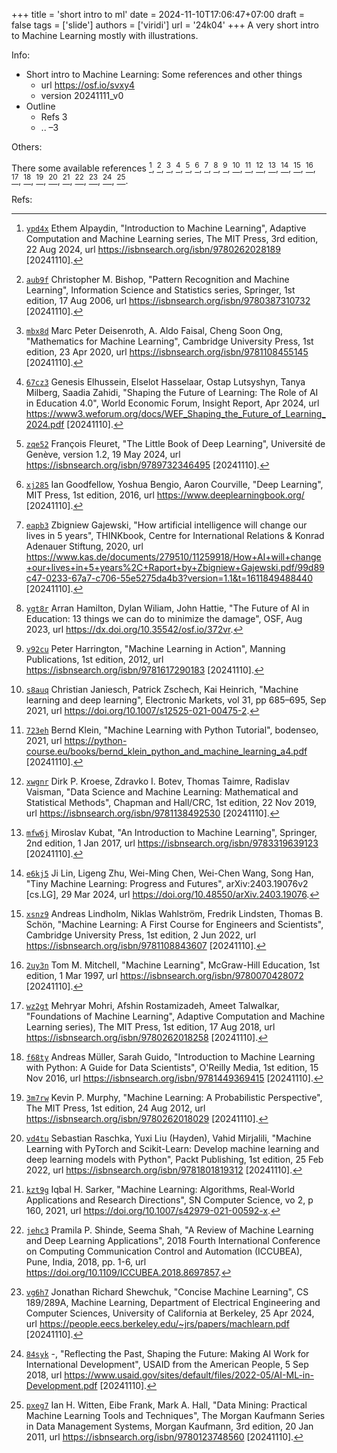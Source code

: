 +++
title = 'short intro to ml'
date = 2024-11-10T17:06:47+07:00
draft = false
tags = ['slide']
authors = ['viridi']
url = '24k04'
+++
A very short intro to Machine Learning mostly with illustrations.

<!--more-->

Info:

+ Short intro to Machine Learning: Some references and other things
  - url https://osf.io/svxy4
  - version 20241111_v0
+ Outline
  - Refs 3
  - .. &ndash;3

Others:

There some available references [^alpaydin_3_2014], [^bishop_1_2006], [^deisenroth_1_2020], [^elhussein_2024], [^fleuret_1_2024], [^goodfellow_1_2016], [^gajewski_2020], [^hamilton_2023], [^harrington_1_2012], [^janiesch_2021], [^klein_1_2021], [^kroese_1_2019], [^kubat_2_2017], [^lin_2024], [^lindholm_1_2022], [^mitchell_1_1997], [^mohri_1_2012], [^mueller_1_2016], [^murphy_1_2012], [^raschka_1_2022], [^sarker_2021], [^shinde_2018], [^shewchuk_1_2024], [^usaid_2018], [^witten_3_2011].

Refs:

[^alpaydin_3_2014]: [`ypd4x`](https://osf.io/ypd4x) Ethem Alpaydin, "Introduction to Machine Learning", Adaptive Computation and Machine Learning series, The MIT Press, 3rd edition, 22 Aug 2024, url https://isbnsearch.org/isbn/9780262028189 [20241110].
[^bishop_1_2006]: [`aub9f`](https://osf.io/aub9f) Christopher M. Bishop, "Pattern Recognition and Machine Learning", Information Science and Statistics series, Springer, 1st edition, 17 Aug 2006, url https://isbnsearch.org/isbn/9780387310732 [20241110].
[^deisenroth_1_2020]: [`mbx8d`](https://osf.io/mbx8d) Marc Peter Deisenroth, A. Aldo Faisal, Cheng Soon Ong, "Mathematics for Machine Learning", Cambridge University Press, 1st edition, 23 Apr 2020, url https://isbnsearch.org/isbn/9781108455145 [20241110].
[^elhussein_2024]: [`67cz3`](https://osf.io/67cz3) Genesis Elhussein, Elselot Hasselaar, Ostap Lutsyshyn, Tanya Milberg, Saadia Zahidi, "Shaping the Future of Learning: The Role of AI in Education 4.0", World Economic Forum, Insight Report, Apr 2024, url https://www3.weforum.org/docs/WEF_Shaping_the_Future_of_Learning_2024.pdf [20241110].
[^fleuret_1_2024]: [`zqe52`](https://osf.io/zqe52) François Fleuret, "The Little Book of Deep Learning", Université de Genève, version 1.2, 19 May 2024, url https://isbnsearch.org/isbn/9789732346495 [20241110].
[^gajewski_2020]: [`eapb3`](https://osf.io/eapb3/) Zbigniew Gajewski, "How artificial intelligence will change our lives in 5 years", THINKbook, Centre for International Relations & Konrad Adenauer Stiftung, 2020, url https://www.kas.de/documents/279510/11259918/How+AI+will+change+our+lives+in+5+years%2C+Raport+by+Zbigniew+Gajewski.pdf/99d89c47-0233-67a7-c706-55e5275da4b3?version=1.1&t=1611849488440 [20241110].
[^goodfellow_1_2016]: [`xj285`](https://osf.io/xj285) Ian Goodfellow, Yoshua Bengio, Aaron Courville, "Deep Learning", MIT Press, 1st edition, 2016, url https://www.deeplearningbook.org/ [20241110].
[^hamilton_2023]: [`ygt8r`](https://osf.io/ygt8r) Arran Hamilton, Dylan Wiliam, John Hattie, "The Future of AI in Education: 13 things we can do to minimize the damage", OSF, Aug 2023, url https://dx.doi.org/10.35542/osf.io/372vr.
[^harrington_1_2012]: [`v92cu`](https://osf.io/v92cu) Peter Harrington, "Machine Learning in Action", Manning Publications, 1st edition, 2012, url https://isbnsearch.org/isbn/9781617290183 [20241110].
[^janiesch_2021]: [`s8auq`](https://osf.io/s8auq) Christian Janiesch, Patrick Zschech, Kai Heinrich, "Machine learning and deep learning", Electronic Markets, vol 31, pp 685–695, Sep 2021, url https://doi.org/10.1007/s12525-021-00475-2.
[^klein_1_2021]: [`723eh`](https://osf.io/723eh) Bernd Klein, "Machine Learning with Python Tutorial", bodenseo, 2021, url https://python-course.eu/books/bernd_klein_python_and_machine_learning_a4.pdf [20241110].
[^kroese_1_2019]: [`xwgnr`](https://osf.io/xwgnr) Dirk P. Kroese, Zdravko I. Botev, Thomas Taimre, Radislav Vaisman, "Data Science and Machine Learning: Mathematical and Statistical Methods", Chapman and Hall/CRC, 1st edition, 22 Nov 2019, url https://isbnsearch.org/isbn/9781138492530 [20241110].
[^kubat_2_2017]: [`mfw6j`](https://osf.io/mfw6j) Miroslav Kubat, "An Introduction to Machine Learning", Springer, 2nd edition, 1 Jan 2017, url https://isbnsearch.org/isbn/9783319639123 [20241110].
[^lin_2024]: [`e6kj5`](https://osf.io/e6kj5) Ji Lin, Ligeng Zhu, Wei-Ming Chen, Wei-Chen Wang, Song Han, "Tiny Machine Learning: Progress and Futures", arXiv:2403.19076v2 [cs.LG], 29 Mar 2024, url https://doi.org/10.48550/arXiv.2403.19076.
[^lindholm_1_2022]: [`xsnz9`](https://osf.io/xsnz9) Andreas Lindholm, Niklas Wahlström, Fredrik Lindsten, Thomas B. Schön, "Machine Learning: A First Course for Engineers and Scientists", Cambridge University Press, 1st edition, 2 Jun 2022, url https://isbnsearch.org/isbn/9781108843607 [20241110].
[^mitchell_1_1997]: [`2uy3n`](https://osf.io/2uy3n) Tom M. Mitchell, "Machine Learning", McGraw-Hill Education, 1st edition, 1 Mar 1997, url https://isbnsearch.org/isbn/9780070428072 [20241110].
[^mohri_1_2012]: [`wz2gt`](https://osf.io/wz2gt) Mehryar Mohri, Afshin Rostamizadeh, Ameet Talwalkar, "Foundations of Machine Learning", Adaptive Computation and Machine Learning series), The MIT Press, 1st edition, 17 Aug 2018, url https://isbnsearch.org/isbn/9780262018258 [20241110].
[^mueller_1_2016]: [`f68ty`](https://osf.io/f68ty) Andreas Müller, Sarah Guido, "Introduction to Machine Learning with Python: A Guide for Data Scientists", O'Reilly Media, 1st edition, 15 Nov 2016, url https://isbnsearch.org/isbn/9781449369415 [20241110].
[^murphy_1_2012]: [`3m7rw`](https://osf.io/3m7rw) Kevin P. Murphy, "Machine Learning: A Probabilistic Perspective", The MIT Press, 1st edition, 24 Aug 2012, url https://isbnsearch.org/isbn/9780262018029 [20241110].
[^raschka_1_2022]: [`vd4tu`](https://osf.io/vd4tu) Sebastian Raschka, Yuxi Liu (Hayden), Vahid Mirjalili, "Machine Learning with PyTorch and Scikit-Learn: Develop machine learning and deep learning models with Python", Packt Publishing, 1st edition, 25 Feb 2022, url https://isbnsearch.org/isbn/9781801819312 [20241110].
[^sarker_2021]: [`kzt9g`](https://osf.io/kzt9g) Iqbal H. Sarker, "Machine Learning: Algorithms, Real‑World Applications and Research Directions", SN Computer Science, vo 2, p 160, 2021, url https://doi.org/10.1007/s42979-021-00592-x.
[^shinde_2018]: [`jehc3`](https://osf.io/jehc3) Pramila P. Shinde, Seema Shah, "A Review of Machine Learning and Deep Learning Applications", 2018 Fourth International Conference on Computing Communication Control and Automation (ICCUBEA), Pune, India, 2018, pp. 1-6, url https://doi.org/10.1109/ICCUBEA.2018.8697857.
[^shewchuk_1_2024]: [`vg6h7`](https://osf.io/vg6h7) Jonathan Richard Shewchuk, "Concise Machine Learning", CS 189/289A, Machine Learning, Department of Electrical Engineering and Computer Sciences, University of California at Berkeley, 25 Apr 2024, url https://people.eecs.berkeley.edu/~jrs/papers/machlearn.pdf [20241110].
[^usaid_2018]: [`84syk`](https://osf.io/84syk) -, "Reflecting the Past, Shaping the Future: Making AI Work for International Development", USAID from the American People, 5 Sep 2018, url https://www.usaid.gov/sites/default/files/2022-05/AI-ML-in-Development.pdf [20241110].
[^witten_3_2011]: [`pxeg7`](https://osf.io/pxeg7) Ian H. Witten, Eibe Frank, Mark A. Hall, "Data Mining: Practical Machine Learning Tools and Techniques", The Morgan Kaufmann Series in Data Management Systems, Morgan Kaufmann, 3rd edition, 20 Jan 2011, url https://isbnsearch.org/isbn/9780123748560 [20241110].

